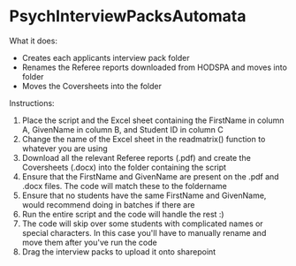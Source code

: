 # PsychInterviewPacksAutomata

What it does:
- Creates each applicants interview pack folder 
- Renames the Referee reports downloaded from HODSPA and moves into folder 
- Moves the Coversheets into the folder 

Instructions:
1. Place the script and the Excel sheet containing the FirstName in column A, GivenName in column B, and Student ID in column C
2. Change the name of the Excel sheet in the readmatrix() function to whatever you are using
3. Download all the relevant Referee reports (.pdf) and create the Coversheets (.docx) into the folder containing the script
4. Ensure that the FirstName and GivenName are present on the .pdf and .docx files. The code will match these to the foldername
5. Ensure that no students have the same FirstName and GivenName, would recommend doing in batches if there are
6. Run the entire script and the code will handle the rest :)
7. The code will skip over some students with complicated names or special characters. In this case you'll have to manually rename and move them after you've run the code
8. Drag the interview packs to upload it onto sharepoint
